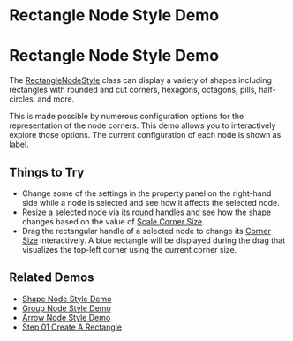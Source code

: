 <!--
 //////////////////////////////////////////////////////////////////////////////
 // @license
 // This file is part of yFiles for HTML 2.6.
 // Use is subject to license terms.
 //
 // Copyright (c) 2000-2023 by yWorks GmbH, Vor dem Kreuzberg 28,
 // 72070 Tuebingen, Germany. All rights reserved.
 //
 //////////////////////////////////////////////////////////////////////////////
-->
# Rectangle Node Style Demo

# Rectangle Node Style Demo

The [RectangleNodeStyle](https://docs.yworks.com/yfileshtml/#/api/RectangleNodeStyle) class can display a variety of shapes including rectangles with rounded and cut corners, hexagons, octagons, pills, half-circles, and more.

This is made possible by numerous configuration options for the representation of the node corners. This demo allows you to interactively explore those options. The current configuration of each node is shown as label.

## Things to Try

- Change some of the settings in the property panel on the right-hand side while a node is selected and see how it affects the selected node.
- Resize a selected node via its round handles and see how the shape changes based on the value of [Scale Corner Size](https://docs.yworks.com/yfileshtml/#/api/RectangleNodeStyle#scaleCornerSize).
- Drag the rectangular handle of a selected node to change its [Corner Size](https://docs.yworks.com/yfileshtml/#/api/RectangleNodeStyle#cornerSize) interactively. A blue rectangle will be displayed during the drag that visualizes the top-left corner using the current corner size.

## Related Demos

- [Shape Node Style Demo](../../style/shape-node-style/index.html)
- [Group Node Style Demo](../../style/group-node-style/index.html)
- [Arrow Node Style Demo](../../style/arrow-node-style/index.html)
- [Step 01 Create A Rectangle](../../tutorial-style-implementation-node/01-create-a-rectangle/index.html)
